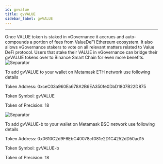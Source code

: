 ```yaml
---
id: gvvalue
title: gvVALUE
sidebar_label: gvVALUE
---
```


---
Once VALUE token is staked in vGovernance it accrues and auto-compounds a portion of fees from ValueDeFi Ethereum ecosystem.
It also allows vGovernance stakers to vote on all relevant matters related to Value DeFi protocol.
Users that stake their VALUE in vGovernance can bridge their gvVALUE tokens over to Binance Smart Chain for even more benefits.
![Separator](img/seperator.png)

To add gvVALUE to your wallet on Metamask ETH network use following details

Token Address: 0xceC03a960Ea678A2B6EA350fe0DbD1807B22D875

Token Symbol: gvVALUE

Token of Precision: 18

![Separator](img/seperator.png)

To add gvVALUE-b to your wallet on Metamask BSC network use following details

Token Address: 0x0610C2d9F6EbC40078cf081e2D1C4252dD50ad15

Token Symbol: gvVALUE-b

Token of Precision: 18
